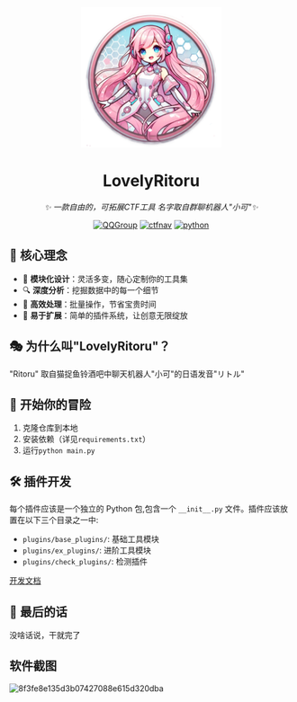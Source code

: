 <!-- markdownlint-disable MD033 MD041 -->
<p align="center">
  <a href="https://ctf.mzy0.com"><img src="https://github.com/Tokeii0/LovelyRitoru/blob/main/start.png" width="250" height="250" alt="lovelymem"></a>
</p>
<div align="center">

# LovelyRitoru

<!-- prettier-ignore-start -->
<!-- markdownlint-disable-next-line MD036 -->
_✨ 一款自由的，可拓展CTF工具 名字取自群聊机器人"小可"✨_
<!-- prettier-ignore-end -->
<a href="https://jq.qq.com/?_wv=1027&k=DzOtbzU4"><img src="https://img.shields.io/badge/QQ%E7%BE%A4-555741990-orange?style=flat-square" alt="QQGroup"></a>
  <a href="http://ctf.dog"><img src="https://img.shields.io/badge/CTF%E5%AF%BC%E8%88%AA%E7%AB%99-ctf.dog-5492ff?style=flat-square" alt="ctfnav"></a>
  <a href=".."><img src="https://img.shields.io/badge/Python%20-%203.10.11-def1f2?style=flat-square" alt="python"></a>
</div>



## 🌟 核心理念

- 🧩 **模块化设计**：灵活多变，随心定制你的工具集
- 🔍 **深度分析**：挖掘数据中的每一个细节
- 🚀 **高效处理**：批量操作，节省宝贵时间
- 🌈 **易于扩展**：简单的插件系统，让创意无限绽放

## 🎭 为什么叫"LovelyRitoru"？

"Ritoru" 取自猫捉鱼铃酒吧中聊天机器人"小可"的日语发音"リトル"

## 🚀 开始你的冒险

1. 克隆仓库到本地
2. 安装依赖（详见`requirements.txt`）
3. 运行`python main.py`

## 🛠️ 插件开发

每个插件应该是一个独立的 Python 包,包含一个 `__init__.py` 文件。插件应该放置在以下三个目录之一中:

- `plugins/base_plugins/`: 基础工具模块
- `plugins/ex_plugins/`: 进阶工具模块
- `plugins/check_plugins/`: 检测插件

[开发文档](https://github.com/Tokeii0/LovelyRitoru/blob/main/Plugin-Dev.md)

## 🎉 最后的话

没啥话说，干就完了


## 软件截图
![8f3fe8e135d3b07427088e615d320dba](https://github.com/user-attachments/assets/1a3085b1-ec4c-4858-a3d0-8385975689cc)


